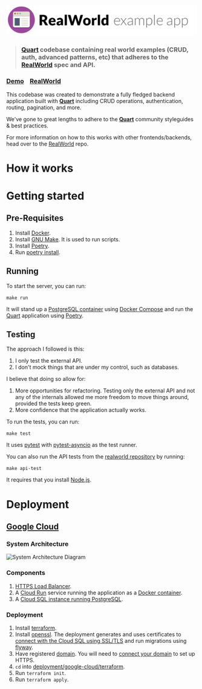 # ![RealWorld Example App](logo.png)

> ### [Quart](https://quart.palletsprojects.com/) codebase containing real world examples (CRUD, auth, advanced patterns, etc) that adheres to the [RealWorld](https://github.com/gothinkster/realworld) spec and API.

### [Demo](https://demo.realworld.io/)&nbsp;&nbsp;&nbsp;&nbsp;[RealWorld](https://github.com/gothinkster/realworld)

This codebase was created to demonstrate a fully fledged backend application built with **[Quart](https://quart.palletsprojects.com/)** including CRUD operations, authentication, routing, pagination, and more.

We've gone to great lengths to adhere to the **[Quart](https://quart.palletsprojects.com/)** community styleguides & best practices.

For more information on how to this works with other frontends/backends, head over to the [RealWorld](https://github.com/gothinkster/realworld) repo.

# How it works

# Getting started

## Pre-Requisites

1. Install [Docker](https://docs.docker.com/get-docker/).
1. Install [GNU Make](https://www.gnu.org/software/make/). It is used to run scripts.
1. Install [Poetry](https://python-poetry.org/).
1. Run [poetry install](https://python-poetry.org/docs/cli/#install).

## Running

To start the server, you can run:

```commandline
make run
```

It will stand up a [PostgreSQL container](https://hub.docker.com/_/postgres) using [Docker Compose](https://docs.docker.com/compose/) and run the [Quart](http://pgjones.gitlab.io/quart/) application using [Poetry](https://python-poetry.org/docs/cli/#run).

## Testing

The approach I followed is this:

1. I only test the external API.
1. I don't mock things that are under my control, such as databases.

I believe that doing so allow for:

1. More opportunities for refactoring. Testing only the external API and not any of the internals allowed me more freedom to move things around, provided the tests keep green.
1. More confidence that the application actually works.

To run the tests, you can run:

```commandline
make test
```

It uses [pytest](https://docs.pytest.org/) with [pytest-asyncio](https://pytest-asyncio.readthedocs.io) as the test runner.

You can also run the API tests from the [realworld repository](https://github.com/gothinkster/realworld/tree/main/api) by running:

```commandline
make api-test
```

It requires that you install [Node.js](https://nodejs.org/en/download/).

# Deployment

## [Google Cloud](https://cloud.google.com/)

### System Architecture

![System Architecture Diagram](./images/google-cloud-system-architecture-diagram.svg)

### Components

1. [HTTPS Load Balancer](https://cloud.google.com/load-balancing/docs/https).
1. A [Cloud Run](https://cloud.google.com/run/docs/overview/what-is-cloud-run) service running the application as a [Docker container](https://www.docker.com/resources/what-container/#:~:text=A%20Docker%20container%20image%20is,tools%2C%20system%20libraries%20and%20settings.).
1. A [Cloud SQL instance running PostgreSQL](https://cloud.google.com/sql/docs/postgres/features).

### Deployment

1. Install [terraform](https://developer.hashicorp.com/terraform/tutorials/aws-get-started/install-cli).
1. Install [openssl](https://www.openssl.org/). The deployment generates and uses certificates to [connect with the Cloud SQL using SSL/TLS](https://cloud.google.com/sql/docs/postgres/configure-ssl-instance) and run migrations using [flyway](https://github.com/flyway/flyway-docker).
1. Have registered [domain](https://domains.google/intl/en_ca/learn/web-terms-101/). You will need to [connect your domain](https://cloud.google.com/load-balancing/docs/https/setup-global-ext-https-serverless#update_dns) to set up HTTPS.
1. `cd` into [deployment/google-cloud/terraform](deployment/google-cloud/terraform).
1. Run `terraform init`.
1. Run `terraform apply`.
